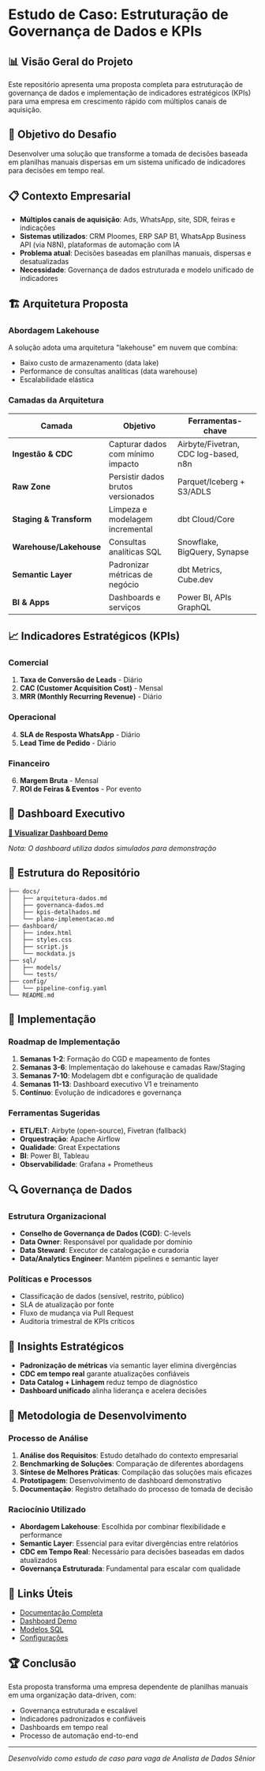 # Estudo de Caso: Estruturação de Governança de Dados e KPIs

## 📊 Visão Geral do Projeto

Este repositório apresenta uma proposta completa para estruturação de governança de dados e implementação de indicadores estratégicos (KPIs) para uma empresa em crescimento rápido com múltiplos canais de aquisição.

## 🎯 Objetivo do Desafio

Desenvolver uma solução que transforme a tomada de decisões baseada em planilhas manuais dispersas em um sistema unificado de indicadores para decisões em tempo real.

## 📋 Contexto Empresarial

- **Múltiplos canais de aquisição**: Ads, WhatsApp, site, SDR, feiras e indicações
- **Sistemas utilizados**: CRM Ploomes, ERP SAP B1, WhatsApp Business API (via N8N), plataformas de automação com IA
- **Problema atual**: Decisões baseadas em planilhas manuais, dispersas e desatualizadas
- **Necessidade**: Governança de dados estruturada e modelo unificado de indicadores

## 🏗️ Arquitetura Proposta

### Abordagem Lakehouse

A solução adota uma arquitetura "lakehouse" em nuvem que combina:
- Baixo custo de armazenamento (data lake)
- Performance de consultas analíticas (data warehouse)
- Escalabilidade elástica

### Camadas da Arquitetura

| Camada | Objetivo | Ferramentas-chave |
|--------|----------|-------------------|
| **Ingestão & CDC** | Capturar dados com mínimo impacto | Airbyte/Fivetran, CDC log-based, n8n |
| **Raw Zone** | Persistir dados brutos versionados | Parquet/Iceberg + S3/ADLS |
| **Staging & Transform** | Limpeza e modelagem incremental | dbt Cloud/Core |
| **Warehouse/Lakehouse** | Consultas analíticas SQL | Snowflake, BigQuery, Synapse |
| **Semantic Layer** | Padronizar métricas de negócio | dbt Metrics, Cube.dev |
| **BI & Apps** | Dashboards e serviços | Power BI, APIs GraphQL |

## 📈 Indicadores Estratégicos (KPIs)

### Comercial
1. **Taxa de Conversão de Leads** - Diário
2. **CAC (Customer Acquisition Cost)** - Mensal  
3. **MRR (Monthly Recurring Revenue)** - Diário

### Operacional
4. **SLA de Resposta WhatsApp** - Diário
5. **Lead Time de Pedido** - Diário

### Financeiro
6. **Margem Bruta** - Mensal
7. **ROI de Feiras & Eventos** - Por evento

## 🎨 Dashboard Executivo

[**🔗 Visualizar Dashboard Demo**](./dashboard/index.html)

*Nota: O dashboard utiliza dados simulados para demonstração*

## 📁 Estrutura do Repositório

```
├── docs/
│   ├── arquitetura-dados.md
│   ├── governanca-dados.md
│   ├── kpis-detalhados.md
│   └── plano-implementacao.md
├── dashboard/
│   ├── index.html
│   ├── styles.css
│   ├── script.js
│   └── mockdata.js
├── sql/
│   ├── models/
│   └── tests/
├── config/
│   └── pipeline-config.yaml
└── README.md
```

## 🚀 Implementação

### Roadmap de Implementação

1. **Semanas 1-2**: Formação do CGD e mapeamento de fontes
2. **Semanas 3-6**: Implementação do lakehouse e camadas Raw/Staging
3. **Semanas 7-10**: Modelagem dbt e configuração de qualidade
4. **Semanas 11-13**: Dashboard executivo V1 e treinamento
5. **Contínuo**: Evolução de indicadores e governança

### Ferramentas Sugeridas

- **ETL/ELT**: Airbyte (open-source), Fivetran (fallback)
- **Orquestração**: Apache Airflow
- **Qualidade**: Great Expectations
- **BI**: Power BI, Tableau
- **Observabilidade**: Grafana + Prometheus

## 🔍 Governança de Dados

### Estrutura Organizacional
- **Conselho de Governança de Dados (CGD)**: C-levels
- **Data Owner**: Responsável por qualidade por domínio
- **Data Steward**: Executor de catalogação e curadoria
- **Data/Analytics Engineer**: Mantém pipelines e semantic layer

### Políticas e Processos
- Classificação de dados (sensível, restrito, público)
- SLA de atualização por fonte
- Fluxo de mudança via Pull Request
- Auditoria trimestral de KPIs críticos

## 🎯 Insights Estratégicos

- **Padronização de métricas** via semantic layer elimina divergências
- **CDC em tempo real** garante atualizações confiáveis
- **Data Catalog + Linhagem** reduz tempo de diagnóstico
- **Dashboard unificado** alinha liderança e acelera decisões

## 📝 Metodologia de Desenvolvimento

### Processo de Análise
1. **Análise dos Requisitos**: Estudo detalhado do contexto empresarial
2. **Benchmarking de Soluções**: Comparação de diferentes abordagens
3. **Síntese de Melhores Práticas**: Compilação das soluções mais eficazes
4. **Prototipagem**: Desenvolvimento de dashboard demonstrativo
5. **Documentação**: Registro detalhado do processo de tomada de decisão

### Raciocínio Utilizado
- **Abordagem Lakehouse**: Escolhida por combinar flexibilidade e performance
- **Semantic Layer**: Essencial para evitar divergências entre relatórios
- **CDC em Tempo Real**: Necessário para decisões baseadas em dados atualizados
- **Governança Estruturada**: Fundamental para escalar com qualidade

## 🔗 Links Úteis

- [Documentação Completa](./docs/)
- [Dashboard Demo](./dashboard/)
- [Modelos SQL](./sql/)
- [Configurações](./config/)

## 🏆 Conclusão

Esta proposta transforma uma empresa dependente de planilhas manuais em uma organização data-driven, com:
- Governança estruturada e escalável
- Indicadores padronizados e confiáveis
- Dashboards em tempo real
- Processo de automação end-to-end

---

*Desenvolvido como estudo de caso para vaga de Analista de Dados Sênior*
